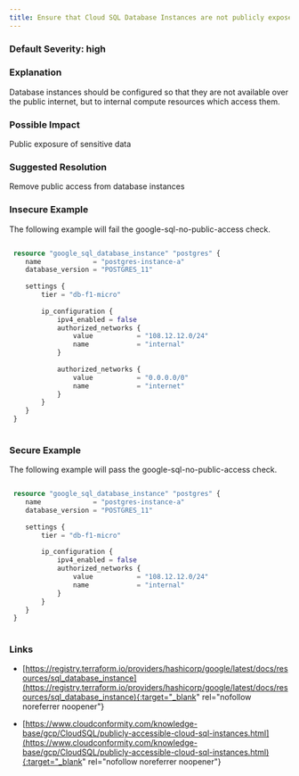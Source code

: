 ```yaml
---
title: Ensure that Cloud SQL Database Instances are not publicly exposed
---
```


### Default Severity: <span class="severity high">high</span>

### Explanation

Database instances should be configured so that they are not available over the public internet, but to internal compute resources which access them.

### Possible Impact
Public exposure of sensitive data

### Suggested Resolution
Remove public access from database instances


### Insecure Example

The following example will fail the google-sql-no-public-access check.
```terraform

 resource "google_sql_database_instance" "postgres" {
 	name             = "postgres-instance-a"
 	database_version = "POSTGRES_11"
 	
 	settings {
 		tier = "db-f1-micro"
 	
 		ip_configuration {
 			ipv4_enabled = false
 			authorized_networks {
 				value           = "108.12.12.0/24"
 				name            = "internal"
 			}
 	
 			authorized_networks {
 				value           = "0.0.0.0/0"
 				name            = "internet"
 			}
 		}
 	}
 }
 			
```



### Secure Example

The following example will pass the google-sql-no-public-access check.
```terraform

 resource "google_sql_database_instance" "postgres" {
 	name             = "postgres-instance-a"
 	database_version = "POSTGRES_11"
 	
 	settings {
 		tier = "db-f1-micro"
 	
 		ip_configuration {
 			ipv4_enabled = false
 			authorized_networks {
 				value           = "108.12.12.0/24"
 				name            = "internal"
 			}
 		}
 	}
 }
 			
```



### Links


- [https://registry.terraform.io/providers/hashicorp/google/latest/docs/resources/sql_database_instance](https://registry.terraform.io/providers/hashicorp/google/latest/docs/resources/sql_database_instance){:target="_blank" rel="nofollow noreferrer noopener"}

- [https://www.cloudconformity.com/knowledge-base/gcp/CloudSQL/publicly-accessible-cloud-sql-instances.html](https://www.cloudconformity.com/knowledge-base/gcp/CloudSQL/publicly-accessible-cloud-sql-instances.html){:target="_blank" rel="nofollow noreferrer noopener"}



